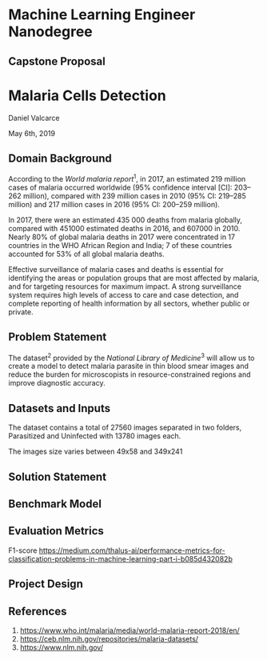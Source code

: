 # Machine Learning Engineer Nanodegree
## Capstone Proposal

# Malaria Cells Detection

Daniel Valcarce

May 6th, 2019

## Domain Background

According to the <em>World malaria report</em><sup>1</sup>, in 2017, an estimated 219 million cases of malaria occurred worldwide (95% confidence interval [CI]: 203–262 million), compared with 239 million cases in 2010 (95% CI: 219–285 million) and 217 million cases in 2016 (95% CI: 200–259 million).

In 2017, there were an estimated 435 000 deaths from malaria globally, compared with 451000 estimated deaths in 2016, and 607000 in 2010. Nearly 80% of global malaria deaths in 2017 were concentrated in 17 countries in the WHO African Region and India; 7 of these countries accounted for 53% of all global malaria deaths.

Effective surveillance of malaria cases and deaths is essential for identifying the areas or population groups that are most affected by malaria, and for targeting resources for maximum impact. A strong surveillance system requires high levels of access to care and case detection, and complete reporting of health information by all sectors, whether public or private. 

## Problem Statement

The dataset<sup>2</sup> provided by the <em>National Library of Medicine</em><sup>3</sup> will allow us to create a model to detect malaria parasite in thin blood smear images and  reduce the burden for microscopists in resource-constrained regions and improve diagnostic accuracy.


## Datasets and Inputs

The dataset contains a total of 27560 images separated in two folders, Parasitized and Uninfected with 13780 images each.

The images size varies between 49x58 and 349x241

## Solution Statement

## Benchmark Model

## Evaluation Metrics

F1-score 
https://medium.com/thalus-ai/performance-metrics-for-classification-problems-in-machine-learning-part-i-b085d432082b

## Project Design

## References

1. https://www.who.int/malaria/media/world-malaria-report-2018/en/
2. https://ceb.nlm.nih.gov/repositories/malaria-datasets/
3. https://www.nlm.nih.gov/